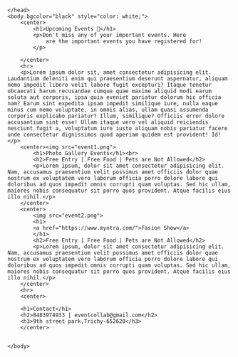 <!DOCTYPE html>
<html>
    <head>
        <title>Events</title>
        <link rel="icon" href="date.png">

    </head>
    <body bgcolor="black" style="color: white;">
        <center>
            <h1>Upcoming Events 📅</h1>
            <p>Don't miss any of your important events. Here 
                are the important events you have registered for!
            </p>

        </center>
        <hr>
        <p>Lorem ipsum dolor sit, amet consectetur adipisicing elit. Laudantium deleniti enim qui praesentium deserunt aspernatur, aliquam nemo impedit libero velit labore fugit excepturi? Itaque tenetur obcaecati harum recusandae cumque quae maxime aliquid modi earum soluta aut corporis, ipsa quia eveniet pariatur dolorum hic officia nam? Earum sint expedita ipsam impedit similique iure, nulla eaque minus cum nemo voluptate, in omnis alias, ullam quasi assumenda corporis explicabo pariatur? Illum, similique? Officiis error dolore accusantium sint esse! Ullam itaque vero vel aliquid reiciendis nesciunt fugit a, voluptatum iure iusto aliquam nobis pariatur facere unde consectetur dignissimos quod aperiam quidem est provident! Id!</p>
        <center><img src="event1.png">
            <h1>Photo Gallery Events</h1><br>
            <h2>Free Entry | Free Food | Pets are Not Allowed</h2>
            <p>Lorem ipsum, dolor sit amet consectetur adipisicing elit. Nam, accusamus praesentium velit possimus amet officiis dolor quae nostrum ex voluptatem vero laborum officia porro dolore labore qui doloribus ad quos impedit omnis corrupti quam voluptas. Sed hic ullam, maiores nobis consequatur sit porro quos provident. Atque facilis eius illo nihil.</p>
        </center>
        <center>
            <img src="event2.png">
            <h1>
            <a href="https://www.myntra.com/">Fasion Show</a>
            </h1>
            <h2>Free Entry | Free Food | Pets are Not Allowed</h2>
            <p>Lorem ipsum, dolor sit amet consectetur adipisicing elit. Nam, accusamus praesentium velit possimus amet officiis dolor quae nostrum ex voluptatem vero laborum officia porro dolore labore qui doloribus ad quos impedit omnis corrupti quam voluptas. Sed hic ullam, maiores nobis consequatur sit porro quos provident. Atque facilis eius illo nihil.</p>
        </center>
        <hr>
        <center>

        <h1>Contact</h1>
        <h2>8483974933 | eventcollab@gmail.com</h2>
        <h3>9th street park,Trichy-652620</h3>
        </center>
  
  
    </body>
</html>
